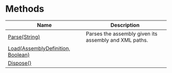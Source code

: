 # Methods
|Name|Description|
|---|---|
|[Parse(String)](/docs/DotNetDocs/ContainerDocumentations/AssemblyDocumentation/Methods/Parse_String_.md)|Parses the assembly given its assembly and XML paths.|
|[Load(AssemblyDefinition, Boolean)](/docs/DotNetDocs/ContainerDocumentations/AssemblyDocumentation/Methods/Load_AssemblyDefinition%2c%20Boolean_.md)||
|[Dispose()](/docs/DotNetDocs/ContainerDocumentations/AssemblyDocumentation/Methods/Dispose__.md)||
